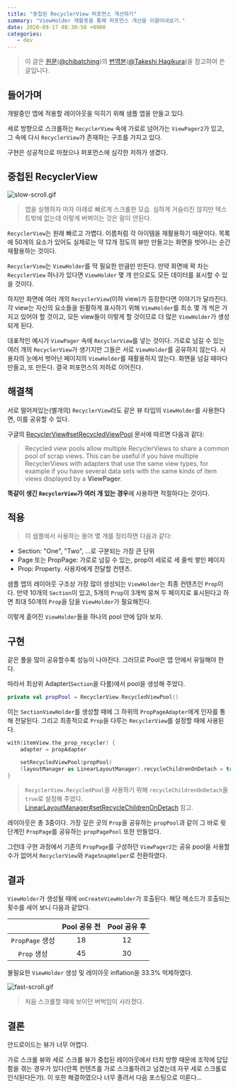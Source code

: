 ```yaml
---
title: "중첩된 RecyclerView 퍼포먼스 개선하기"
summary: "ViewHolder 재활용을 통해 퍼포먼스 개선을 이끌어내보기."
date: 2020-09-17 08:30:58 +0900
categories:
   - dev
---
```


> 이 글은 [원문](https://qiita.com/chibatching/items/19ec43c62db2e38ce673)([@chibatching](https://twitter.com/chibatching))의 [번역본](https://medium.com/@thagikura/reduce-the-number-of-inflation-of-viewholders-drastically-by-sharing-a-viewpool-across-multiple-249d5fc6d28)([@Takeshi Hagikura](https://medium.com/@thagikura))을  참고하여 쓴 글입니다.

## 들어가며

개발중인 앱에 적용할 레이아웃을 익히기 위해 샘플 앱을 만들고 있다.

세로 방향으로 스크롤하는 `RecyclerView` 속에 가로로 넘어가는 `ViewPager2`가 있고, 그 속에 다시 `RecyclerView`가 존재하는 구조를 가지고 있다.

구현은 성공적으로 마쳤으나 퍼포먼스에 심각한 저하가 생겼다.

## 중첩된 RecyclerView

![slow-scroll.gif](https://i.imgur.com/pqQUfVs.gif)

> 앱을 실행하자 마자 아래로 빠르게 스크롤한 모습. 심하게 거슬리진 않지만 텍스트밖에 없는데 이렇게 버벅이는 것은 말이 안된다.

`RecyclerView`는 원래 빠르고 가볍다. 이름처럼 각 아이템을 재활용하기 때문이다. 목록에 50개의 요소가 있어도 실제로는 약 12개 정도의 뷰만 만들고는 화면을 벗어나는 순간 재활용하는 것이다.

`RecyclerView`는 `ViewHolder`를 딱 필요한 만큼만 만든다. 만약 화면에 꽉 차는 `RecyclerView` 하나가 있다면 `ViewHolder` 몇 개 만으로도 모든 데이터를 표시할 수 있을 것이다.

하지만 화면에 여러 개의 `RecyclerView`(이하 view)가 등장한다면 이야기가 달라진다. 각 view는 자신의 요소들을 원활하게 표시하기 위해 `ViewHolder`를 최소 몇 개 씩은 가지고 있어야 할 것이고, 모든 view들이 이렇게 할 것이므로 더 많은 `ViewHolder`가 생성되게 된다.

대표적인 예시가 `ViewPager` 속에 `RecyclerView`를 넣는 것이다. 가로로 넘길 수 있는 여러 개의 `RecyclerView`가 생기지만 그들은 서로 `ViewHolder`를 공유하지 않는다. 사용자의 눈에서 벗어난 페이지의 `ViewHolder`를 재활용하지 않는다. 화면을 넘길 때마다 만들고, 또 만든다. 결국 퍼포먼스의 저하로 이어진다.

## 해결책

서로 떨어져있는(별개의) `RecyclerView`라도 같은 뷰 타입의 `ViewHolder`를 사용한다면, 이를 공유할 수 있다.

구글의 [RecyclerView#setRecycledViewPool](https://developer.android.com/reference/android/support/v7/widget/RecyclerView.html#setRecycledViewPool(android.support.v7.widget.RecyclerView.RecycledViewPool)) 문서에 따르면 다음과 같다:

> Recycled view pools allow multiple RecyclerViews to share a common pool of scrap views. This can be useful if you have multiple RecyclerViews with adapters that use the same view types, for example if you have several data sets with the same kinds of item views displayed by a **ViewPager**.

**똑같이 생긴 `RecyclerView`가 여러 개 있는 경우**에 사용하면 적절하다는 것이다.

## 적용

> 이 샘플에서 사용하는 용어 몇 개를 정리하면 다음과 같다:
- Section: "One", "Two", ...로 구분되는 가장 큰 단위
- Page 또는 PropPage: 가로로 넘길 수 있는, prop이 세로로 세 줄씩 쌓인 페이지
- Prop: Property. 사용자에게 전달할 컨텐츠.

샘플 앱의 레이아웃 구조상 가장 많이 생성되는 `ViewHolder`는 최종 컨텐츠인 `Prop`이다. 만약 10개의 `Section`이 있고, 5개의 `Prop`이 3개씩 뭉쳐 두 페이지로 표시된다고 하면 최대 50개의 `Prop`을 담을 `ViewHolder`가 필요해진다.

이렇게 흩어진 `ViewHolder`들을 하나의 pool 안에 담아 보자.

## 구현

같은 풀을 많이 공유할수록 성능이 나아진다. 그러므로 Pool은 앱 안에서 유일해야 한다.

따라서 최상위 Adapter(`Section`을 다룸)에서 pool을 생성해 주었다.

~~~kotlin
private val propPool = RecyclerView.RecycledViewPool()
~~~

이는 `SectionViewHolder`를 생성할 때에 그 하위의 `PropPageAdapter`에게 인자를 통해 전달된다. 그리고 최종적으로 `Prop`을 다루는 `RecyclerView`를 설정할 때에 사용된다.

~~~kotlin
with(itemView.the_prop_recycler) {
    adapter = propAdapter

    setRecycledViewPool(propPool)
    (layoutManager as LinearLayoutManager).recycleChildrenOnDetach = true
}
~~~

> `RecyclerView.RecycledPool`을 사용하기 위해 `recycleChildrenOnDetach`을 `true`로 설정해 주었다. [LinearLayoutManager#setRecycleChildrenOnDetach](https://developer.android.com/reference/android/support/v7/widget/LinearLayoutManager.html#setRecycleChildrenOnDetach(boolean)) 참고.

레이아웃은 총 3중이다. 가장 깊은 곳의 `Prop`을 공유하는 `propPool`과 같이 그 바로 윗단계인 `PropPage`를 공유하는 `propPagePool` 또한 만들었다.

그런데 구현 과정에서 기존의 `PropPage`를 구성하던 `ViewPager2`는 공유 pool을 사용할 수가 없어서 `RecyclerView`와 `PageSnapHelper`로 전환하였다.

## 결과

`ViewHolder`가 생성될 때에 `onCreateViewHolder`가 호출된다. 해당 메소드가 호출되는 횟수를 세어 보니 다음과 같았다.

||Pool 공유 전| Pool 공유 후|
|:-:|:-:|:-:|
|`PropPage` 생성|18|12|
|`Prop` 생성|45|30|

불필요한 `ViewHolder` 생성 및 레이아웃 inflation을 33.3% 억제하였다.

![fast-scroll.gif](https://i.imgur.com/YC1lecP.gif)

> 처음 스크롤할 때에 보이던 버벅임이 사라졌다.

## 결론

안드로이드는 뷰가 너무 어렵다.

가로 스크롤 뷰와 세로 스크롤 뷰가 중첩된 레이아웃에서 터치 방향 때문에 조작에 답답함을 겪는 경우가 있다(안쪽 컨텐츠를 가로 스크롤하려고 넘겼는데 자꾸 세로 스크롤로 인식된다든가). 이 또한 해결하였으나 너무 졸려서 다음 포스팅으로 미룬다...
